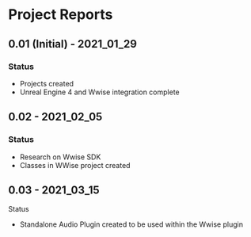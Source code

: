 # Project Reports

## 0.01 \(Initial\) - 2021\_01\_29

### Status

* Projects created
* Unreal Engine 4 and Wwise integration complete

## 0.02 - 2021\_02\_05

### Status

* Research on Wwise SDK
* Classes in WWise project created

## 0.03 - 2021\_03\_15

Status

* Standalone Audio Plugin created to be used within the Wwise plugin
